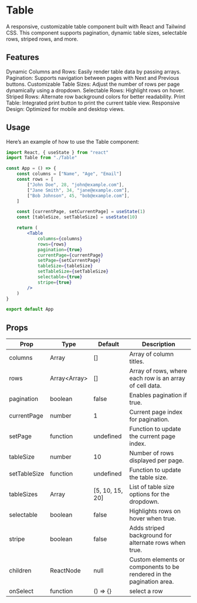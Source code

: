 # Table

A responsive, customizable table component built with React and Tailwind CSS. This component supports pagination, dynamic table sizes, selectable rows, striped rows, and more.

## Features

Dynamic Columns and Rows: Easily render table data by passing arrays.
Pagination: Supports navigation between pages with Next and Previous buttons.
Customizable Table Sizes: Adjust the number of rows per page dynamically using a dropdown.
Selectable Rows: Highlight rows on hover.
Striped Rows: Alternate row background colors for better readability.
Print Table: Integrated print button to print the current table view.
Responsive Design: Optimized for mobile and desktop views.

## Usage

Here’s an example of how to use the Table component:

```jsx
import React, { useState } from "react"
import Table from "./Table"

const App = () => {
    const columns = ["Name", "Age", "Email"]
    const rows = [
        ["John Doe", 28, "john@example.com"],
        ["Jane Smith", 34, "jane@example.com"],
        ["Bob Johnson", 45, "bob@example.com"],
    ]

    const [currentPage, setCurrentPage] = useState(1)
    const [tableSize, setTableSize] = useState(10)

    return (
        <Table
            columns={columns}
            rows={rows}
            pagination={true}
            currentPage={currentPage}
            setPage={setCurrentPage}
            tableSize={tableSize}
            setTableSize={setTableSize}
            selectable={true}
            stripe={true}
        />
    )
}

export default App
```

## Props

| Prop         | Type              | Default         | Description                                                          |
| ------------ | ----------------- | --------------- | -------------------------------------------------------------------- |
| columns      | Array<string>     | []              | Array of column titles.                                              |
| rows         | Array<Array<any>> | []              | Array of rows, where each row is an array of cell data.              |
| pagination   | boolean           | false           | Enables pagination if true.                                          |
| currentPage  | number            | 1               | Current page index for pagination.                                   |
| setPage      | function          | undefined       | Function to update the current page index.                           |
| tableSize    | number            | 10              | Number of rows displayed per page.                                   |
| setTableSize | function          | undefined       | Function to update the table size.                                   |
| tableSizes   | Array<number>     | [5, 10, 15, 20] | List of table size options for the dropdown.                         |
| selectable   | boolean           | false           | Highlights rows on hover when true.                                  |
| stripe       | boolean           | false           | Adds striped background for alternate rows when true.                |
| children     | ReactNode         | null            | Custom elements or components to be rendered in the pagination area. |
| onSelect     | function          | () => {}        | select a row                                                         |
